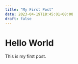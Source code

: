 ```yaml
---
title: "My First Post"
date: 2023-04-19T18:45:01+08:00
draft: false
---
```


# Hello World

This is my first post.

[1]: https://gohugo.io/content-management/front-matter/
[2]: https://gohugo.io/content-management/organization/
